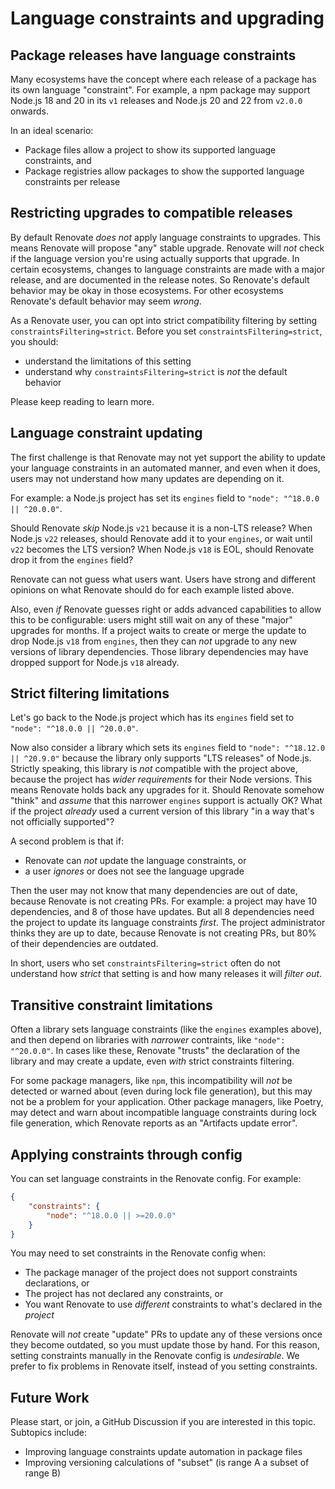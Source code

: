 # Language constraints and upgrading

## Package releases have language constraints

Many ecosystems have the concept where each release of a package has its own language "constraint".
For example, a npm package may support Node.js 18 and 20 in its `v1` releases and Node.js 20 and 22 from `v2.0.0` onwards.

In an ideal scenario:

-   Package files allow a project to show its supported language constraints, and
-   Package registries allow packages to show the supported language constraints per release

## Restricting upgrades to compatible releases

By default Renovate _does not_ apply language constraints to upgrades.
This means Renovate will propose "any" stable upgrade.
Renovate will _not_ check if the language version you're using actually supports that upgrade.
In certain ecosystems, changes to language constraints are made with a major release, and are documented in the release notes.
So Renovate's default behavior may be okay in those ecosystems.
For other ecosystems Renovate's default behavior may seem _wrong_.

As a Renovate user, you can opt into strict compatibility filtering by setting `constraintsFiltering=strict`.
Before you set `constraintsFiltering=strict`, you should:

-   understand the limitations of this setting
-   understand why `constraintsFiltering=strict` is _not_ the default behavior

Please keep reading to learn more.

## Language constraint updating

The first challenge is that Renovate may not yet support the ability to update your language constraints in an automated manner, and even when it does, users may not understand how many updates are depending on it.

For example: a Node.js project has set its `engines` field to `"node": "^18.0.0 || ^20.0.0"`.

Should Renovate _skip_ Node.js `v21` because it is a non-LTS release?
When Node.js `v22` releases, should Renovate add it to your `engines`, or wait until `v22` becomes the LTS version?
When Node.js `v18` is EOL, should Renovate drop it from the `engines` field?

Renovate can not guess what users want.
Users have strong and different opinions on what Renovate should do for each example listed above.

Also, even _if_ Renovate guesses right or adds advanced capabilities to allow this to be configurable: users might still wait on any of these "major" upgrades for months.
If a project waits to create or merge the update to drop Node.js `v18` from `engines`, then they can _not_ upgrade to any new versions of library dependencies.
Those library dependencies may have dropped support for Node.js `v18` already.

## Strict filtering limitations

Let's go back to the Node.js project which has its `engines` field set to `"node": "^18.0.0 || ^20.0.0"`.

Now also consider a library which sets its `engines` field to `"node": "^18.12.0 || ^20.9.0"` because the library only supports "LTS releases" of Node.js.
Strictly speaking, this library is _not_ compatible with the project above, because the project has _wider requirements_ for their Node versions.
This means Renovate holds back any upgrades for it.
Should Renovate somehow "think" and _assume_ that this narrower `engines` support is actually OK?
What if the project _already_ used a current version of this library "in a way that's not officially supported"?

A second problem is that if:

-   Renovate can _not_ update the language constraints, or
-   a user _ignores_ or does not see the language upgrade

Then the user may not know that many dependencies are out of date, because Renovate is not creating PRs.
For example: a project may have 10 dependencies, and 8 of those have updates.
But all 8 dependencies need the project to update its language constraints _first_.
The project administrator thinks they are up to date, because Renovate is not creating PRs, but 80% of their dependencies are outdated.

In short, users who set `constraintsFiltering=strict` often do not understand how _strict_ that setting is and how many releases it will _filter out_.

## Transitive constraint limitations

Often a library sets language constraints (like the `engines` examples above), and then depend on libraries with _narrower_ contraints, like `"node": "^20.0.0"`.
In cases like these, Renovate "trusts" the declaration of the library and may create a update, even _with_ strict constraints filtering.

For some package managers, like `npm`, this incompatibility will _not_ be detected or warned about (even during lock file generation), but this may not be a problem for your application.
Other package managers, like Poetry, may detect and warn about incompatible language constraints during lock file generation, which Renovate reports as an "Artifacts update error".

## Applying constraints through config

You can set language constraints in the Renovate config.
For example:

```json title="Renovate config with Node.js constraints"
{
    "constraints": {
        "node": "^18.0.0 || >=20.0.0"
    }
}
```

You may need to set constraints in the Renovate config when:

-   The package manager of the project does not support constraints declarations, or
-   The project has not declared any constraints, or
-   You want Renovate to use _different_ constraints to what's declared in the _project_

Renovate will _not_ create "update" PRs to update any of these versions once they become outdated, so you must update those by hand.
For this reason, setting constraints manually in the Renovate config is _undesirable_.
We prefer to fix problems in Renovate itself, instead of you setting constraints.

## Future Work

Please start, or join, a GitHub Discussion if you are interested in this topic.
Subtopics include:

-   Improving language constraints update automation in package files
-   Improving versioning calculations of "subset" (is range A a subset of range B)
